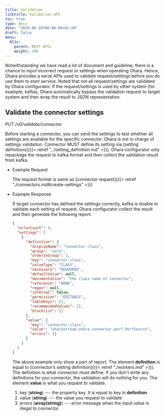 ```yaml
---
title: Validation
linktitle: Validation API
toc: true
type: docs
date: "2020-06-18T00:00:00+01:00"
draft: false
menu:
  011x:
    parent: REST APIs
    weight: 180
---
```


Notwithstanding we have read a lot of document and guideline, there is a
chance to input incorrect request or settings when operating Ohara.
Hence, Ohara provides a serial APIs used to validate request/settings
before you do use them to start service. Noted that not all
request/settings are validated by Ohara configurator. If the
request/settings is used by other system (for example, kafka), Ohara
automatically bypass the validation request to target system and then
wrap the result to JSON representation.

## Validate the connector settings

*PUT /v0/validate/connector*

Before starting a connector, you can send the settings to test whether
all settings are available for the specific connector. Ohara is not in
charge of settings validation. Connector MUST define its setting via
[setting definitions]({{< relref "../setting_definition.md" >}}). 
Ohara configurator only repackage the request to kafka
format and then collect the validation result from kafka.

* Example Request

    The request format is same as [connector request]({{< relref "./connectors.md#create-settings" >}})

* Example Response

    If target connector has defined the settings correctly, kafka is
    doable to validate each setting of request. Ohara configurator
    collect the result and then generate the following report.

    ```json
    {
      "errorCount": 0,
      "settings": [
        {
          "definition": {
            "displayName": "Connector class",
            "group": "core",
            "orderInGroup": 3,
            "key": "connector.class",
            "valueType": "CLASS",
            "necessary": "REQUIRED",
            "defaultValue": null,
            "documentation": "the class name of connector",
            "reference": "NONE",
            "regex": null,
            "internal": false,
            "permission": "EDITABLE",
            "tableKeys": [],
            "recommendedValues": [],
            "blacklist": []
          },
          "value": {
            "key": "connector.class",
            "value": "oharastream.ohara.connector.perf.PerfSource",
            "errors": []
          }
        }
      ]
    }
    ```

    The above example only show a part of report. The element **definition**
    is equal to
    [connector’s setting definition]({{< relref "./workers.md" >}}). 
    The definition is what connector must define. If you don't
    write any definitions for you connector, the validation will do nothing
    for you. The element **value** is what you request to validate.
    
    1. key (**string**) --- the property key. It is equal to key in **definition**
    2. value (**string**) --- the value you request to validate
    3. errors (**array(string)**) --- error message when the input value is
       illegal to connector
